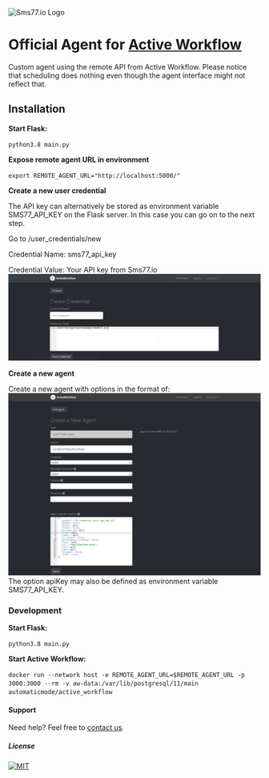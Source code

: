 ![Sms77.io Logo](https://www.sms77.io/wp-content/uploads/2019/07/sms77-Logo-400x79.png "Sms77.io Logo")

# Official Agent for [Active Workflow](https://github.com/automaticmode/active_workflow)

Custom agent using the remote API from Active Workflow. 
Please notice that scheduling does nothing 
even though the agent interface might not reflect that.


## Installation
**Start Flask:**

`python3.8 main.py`

**Expose remote agent URL in environment**

`export REMOTE_AGENT_URL="http://localhost:5000/"`

**Create a new user credential**

The API key can alternatively be stored as environment variable 
SMS77_API_KEY on the Flask server. In this case you can go on to the next step.


Go to /user_credentials/new

Credential Name: sms77_api_key

Credential Value: Your API key from Sms77.io
![Screenshot: Create User Credential](screenshots/create_credential.png "Screenshot: Create User Credential")

**Create a new agent**

Create a new agent with options in the format of:
![Screenshot: Create Agent](screenshots/create_agent.png "Screenshot: Create Agent")
The option apiKey may also be defined as environment variable SMS77_API_KEY.

### Development
**Start Flask:**

`python3.8 main.py`

**Start Active Workflow:**

`docker run --network host -e REMOTE_AGENT_URL=$REMOTE_AGENT_URL -p 3000:3000 --rm -v aw-data:/var/lib/postgresql/11/main automaticmode/active_workflow`


#### Support
Need help? Feel free to [contact us](https://www.sms77.io/en/company/contact/).


##### License
[![MIT](https://img.shields.io/badge/License-MIT-teal.svg)](./LICENSE)